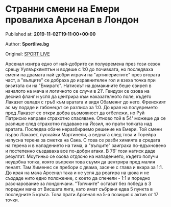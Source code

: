 
# Странни смени на Емери провалиха Арсенал в Лондон

Published at: **2019-11-02T19:11:00+00:00**

Author: **Sportlive.bg**

Original: [SPORT LIVE](https://www.sportlive.bg/worldfootball/england/stranni-smeni-na-emeri-provaliha-arsenal-v-london-1391144.html)

Арсенал изигра едно от най-добрите си полувремена през този сезон срещу Уулвърхямптън и водеше с 1:0 до почивката, но последваха смени на двамата най-добри играчи на "артилеристите" през втората част, а "вълците" се добраха до изравнителен гол и взеха точка при визитата си на "Емиратс".
Натискът на домакините беше свиреп в началото на мача и логичното се случи в 21'. Гендузи се озова на десния фланг и успя да центрира към наказателното поле, където Лаказет овладя с гръб към вратата и видя Обамеянг до него. Френският ас му подаде и габонецът се разписа за 1:0.
До края на полувремето пред Лаказет се откри добра възможност да отбележи, но Руй Патрисио направи страхотно спасяване. Отново той в 54' можеше да се разпише след страхотно подаване на Йозил, но прати топката над вратата.
Последва обаче неразбираемо решение на Емери. Той смени първо Лаказет, пускайки Мартинели, а веднага след това и Торейра напусна терена за сметка на Сака. С това се разби химията в средата на терена и в нападението на тима, а "вълците" заиграха по-вдъхновено и постепенно създаваха все по-добри атаки.
В 76' този натиск даде резултат. Моутиньо се озова отдясно на нападението, където получи неудобна топка, която въпреки това съумя да центрира пред малия пеналт. Там Хименес се пребори с двама, засече с глава и вкара за 1:1.
До края на мача Арсенал така и не успя да реагира на шока и не създаде нито едно положение, с което да спечели - 1:1 и поредно разочарование за лондончани. "Топчиите" остават без победа в 3 поредни мача от Висшата лига, като имат събрани едва 5 пункта в последните 5 кръга. Това прати Арсенал на 5-а позиция с актив от 17 точки.
